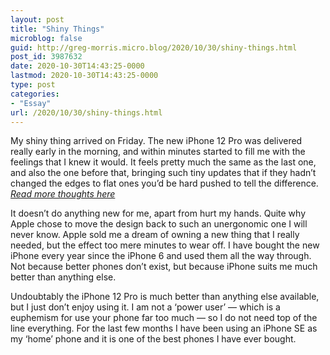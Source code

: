 ```yaml
---
layout: post
title: "Shiny Things"
microblog: false
guid: http://greg-morris.micro.blog/2020/10/30/shiny-things.html
post_id: 3987632
date: 2020-10-30T14:43:25-0000
lastmod: 2020-10-30T14:43:25-0000
type: post
categories:
- "Essay"
url: /2020/10/30/shiny-things.html
---
```

<!--kg-card-begin: html--><div>
<div>
<p>My shiny thing arrived on Friday. The new iPhone 12 Pro was delivered really early in the morning, and within minutes started to fill me with the feelings that I knew it would. It feels pretty much the same as the last one, and also the one before that, bringing such tiny updates that if they hadn’t changed the edges to flat ones you’d be hard pushed to tell the difference. <em><a href="https://gr36.com/iphone-12-pro-thoughts/">Read more thoughts here</a></em></p>
<p>It doesn’t do anything new for me, apart from hurt my hands. Quite why Apple chose to move the design back to such an unergonomic one I will never know. Apple sold me a dream of owning a new thing that I really needed, but the effect too mere minutes to wear off. I have bought the new iPhone every year since the iPhone 6 and used them all the way through. Not because better phones don’t exist, but because iPhone suits me much better than anything else.</p>
<p>Undoubtably the iPhone 12 Pro is much better than anything else available, but I just don’t enjoy using it. I am not a ‘power user’ — which is a euphemism for use your phone far too much — so I do not need top of the line everything. For the last few months I have been using an iPhone SE as my ‘home’ phone and it is one of the best phones I have ever bought.</p>
</div>
</div>
<!--kg-card-end: html-->
